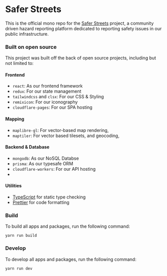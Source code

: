 # Safer Streets

This is the official mono repo for the [Safer Streets](https://saferstreets.info) project, a community driven hazard reporting platform dedicated to reporting safety issues in our public infrastructure.

### Built on open source
This project was built off the back of open source projects, including but not limited to:
#### Frontend
- `react`: As our frontend framework
- `redux`: For our state management
- `tailwindcss` and `clsx`: For our CSS & Styling
- `remixicon`: For our iconography
- `cloudflare-pages`: For our SPA hosting

#### Mapping
- `maplibre-gl`: For vector-based map rendering,
- `maptiler`: For vector based tilesets, and geocoding,

#### Backend & Database
- `mongodb`: As our NoSQL Databse 
- `prisma`: As our typesafe ORM
- `cloudflare-workers`: For our API hosting
- 
#### Utilities

- [TypeScript](https://www.typescriptlang.org/) for static type checking
- [Prettier](https://prettier.io) for code formatting

### Build

To build all apps and packages, run the following command:

```
yarn run build
```

### Develop

To develop all apps and packages, run the following command:

```
yarn run dev
```